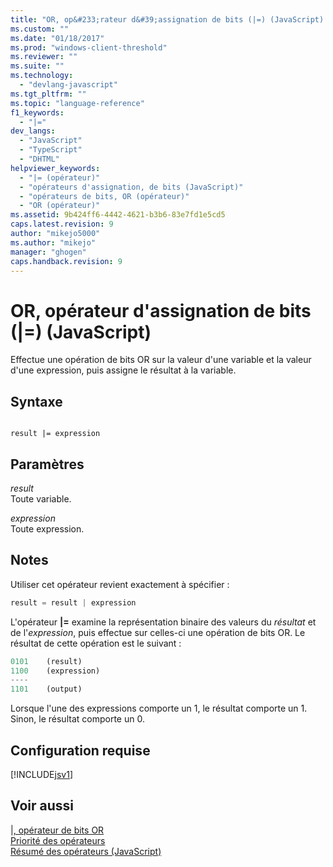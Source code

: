 ```yaml
---
title: "OR, op&#233;rateur d&#39;assignation de bits (|=) (JavaScript) | Microsoft Docs"
ms.custom: ""
ms.date: "01/18/2017"
ms.prod: "windows-client-threshold"
ms.reviewer: ""
ms.suite: ""
ms.technology: 
  - "devlang-javascript"
ms.tgt_pltfrm: ""
ms.topic: "language-reference"
f1_keywords: 
  - "|="
dev_langs: 
  - "JavaScript"
  - "TypeScript"
  - "DHTML"
helpviewer_keywords: 
  - "|= (opérateur)"
  - "opérateurs d'assignation, de bits (JavaScript)"
  - "opérateurs de bits, OR (opérateur)"
  - "OR (opérateur)"
ms.assetid: 9b424ff6-4442-4621-b3b6-83e7fd1e5cd5
caps.latest.revision: 9
author: "mikejo5000"
ms.author: "mikejo"
manager: "ghogen"
caps.handback.revision: 9
---
```

# OR, op&#233;rateur d&#39;assignation de bits (|=) (JavaScript)
Effectue une opération de bits OR sur la valeur d'une variable et la valeur d'une expression, puis assigne le résultat à la variable.  
  
## Syntaxe  
  
```  
  
result |= expression  
```  
  
## Paramètres  
 *result*  
 Toute variable.  
  
 *expression*  
 Toute expression.  
  
## Notes  
 Utiliser cet opérateur revient exactement à spécifier :  
  
```javascript  
result = result | expression  
```  
  
 L'opérateur **&#124;\=** examine la représentation binaire des valeurs du *résultat* et de l'*expression*, puis effectue sur celles\-ci une opération de bits OR.  Le résultat de cette opération est le suivant :  
  
```javascript  
0101    (result)  
1100    (expression)  
----  
1101    (output)  
```  
  
 Lorsque l'une des expressions comporte un 1, le résultat comporte un 1.  Sinon, le résultat comporte un 0.  
  
## Configuration requise  
 [!INCLUDE[jsv1](../../javascript/misc/includes/jsv1-md.md)]  
  
## Voir aussi  
 [&#124;, opérateur de bits OR](../../javascript/reference/bitwise-or-operator-decrement-javascript.md)   
 [Priorité des opérateurs](../../javascript/operator-subtractprecedence-javascript.md)   
 [Résumé des opérateurs \(JavaScript\)](../../javascript/misc/operator-subtractsummary-javascript.md)